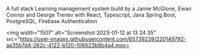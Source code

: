 A full stack Learning management system build by a Jamie McGlone, Ewan Connor and George Trenev with React, Typescript, Java Spring Boot, PostgreSQL, Firebase Authentication 






<img width="1507" alt="Screenshot 2023-01-12 at 13 24 35" src="https://user-images.githubusercontent.com/65739239/220149792-aa35b7d4-262c-4122-b120-106623b8b4a4.mov>

